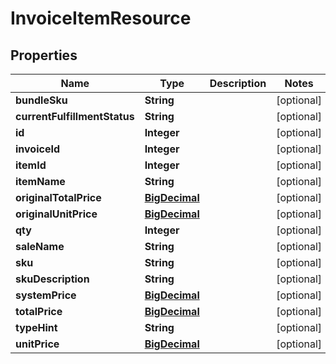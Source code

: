 
# InvoiceItemResource

## Properties
Name | Type | Description | Notes
------------ | ------------- | ------------- | -------------
**bundleSku** | **String** |  |  [optional]
**currentFulfillmentStatus** | **String** |  |  [optional]
**id** | **Integer** |  |  [optional]
**invoiceId** | **Integer** |  |  [optional]
**itemId** | **Integer** |  |  [optional]
**itemName** | **String** |  |  [optional]
**originalTotalPrice** | [**BigDecimal**](BigDecimal.md) |  |  [optional]
**originalUnitPrice** | [**BigDecimal**](BigDecimal.md) |  |  [optional]
**qty** | **Integer** |  |  [optional]
**saleName** | **String** |  |  [optional]
**sku** | **String** |  |  [optional]
**skuDescription** | **String** |  |  [optional]
**systemPrice** | [**BigDecimal**](BigDecimal.md) |  |  [optional]
**totalPrice** | [**BigDecimal**](BigDecimal.md) |  |  [optional]
**typeHint** | **String** |  |  [optional]
**unitPrice** | [**BigDecimal**](BigDecimal.md) |  |  [optional]



